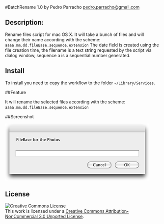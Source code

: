 #BatchRename 1.0
by Pedro Parracho <pedro.parracho@gmail.com>


## Description:
Rename files script for mac OS X. It will take a bunch of files and will change their name according with the scheme:
`aaaa.mm.dd.fileBase.sequence.extension`
The date field is created using the file creation time, the filename is a text string requested by the script via dialog window, sequence a is a sequential number generated. 
## Install
To install you need to copy the workflow to the folder `~/Library/Services`.

##Feature

It will rename the selected files according with the scheme: `aaaa.mm.dd.fileBase.sequence.extension`

##Screenshot

![ScreenShot](screenshot.png)

## License

<a rel="license" href="http://creativecommons.org/licenses/by-nc/3.0/"><img alt="Creative Commons License" style="border-width:0" src="http://i.creativecommons.org/l/by-nc/3.0/88x31.png" /></a><br />This work is licensed under a <a rel="license" href="http://creativecommons.org/licenses/by-nc/3.0/">Creative Commons Attribution-NonCommercial 3.0 Unported License</a>.